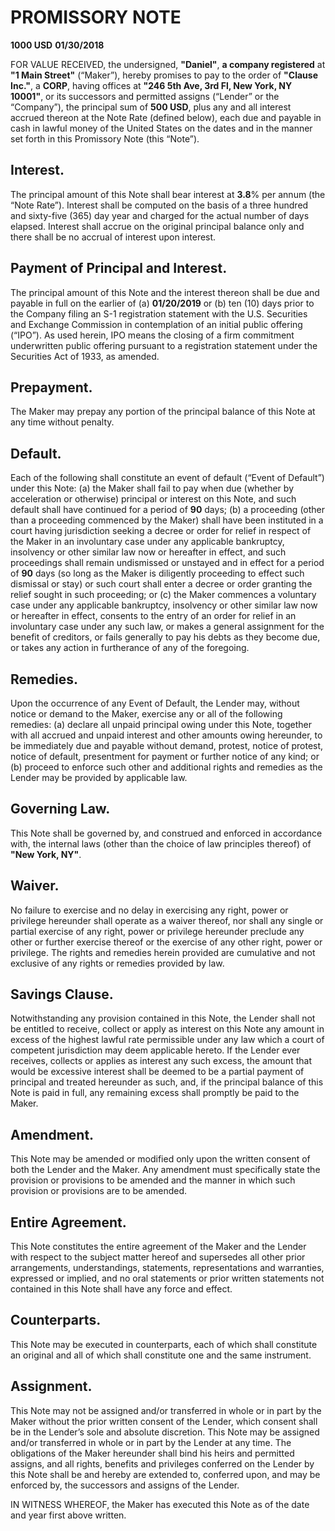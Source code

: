 # PROMISSORY NOTE

**1000 USD** **01/30/2018**

FOR VALUE RECEIVED, the undersigned, **"Daniel"**, **a company registered** at **"1 Main Street"** (“Maker”), hereby promises to pay to the order of **"Clause Inc."**, a **CORP**, having offices at **"246 5th Ave, 3rd Fl, New York, NY 10001"**, or its successors and permitted assigns (“Lender” or the “Company”), the principal sum of **500 USD**, plus any and all interest accrued thereon at the Note Rate (defined below), each due and payable in cash in lawful money of the United States on the dates and in the manner set forth in this Promissory Note (this “Note”).

## Interest.

The principal amount of this Note shall bear interest at **3.8**% per annum (the “Note Rate”). Interest shall be computed on the basis of a three hundred and sixty-five (365) day year and charged for the actual number of days elapsed. Interest shall accrue on the original principal balance only and there shall be no accrual of interest upon interest.

## Payment of Principal and Interest.

The principal amount of this Note and the interest thereon shall be due and payable in full on the earlier of (a) **01/20/2019** or (b) ten (10) days prior to the Company filing an S-1 registration statement with the U.S. Securities and Exchange Commission in contemplation of an initial public offering (“IPO”). As used herein, IPO means the closing of a firm commitment underwritten public offering pursuant to a registration statement under the Securities Act of 1933, as amended.

## Prepayment.

The Maker may prepay any portion of the principal balance of this Note at any time without penalty.

## Default.

Each of the following shall constitute an event of default (“Event of Default”) under this Note:
(a) the Maker shall fail to pay when due (whether by acceleration or otherwise) principal or interest on this Note, and such default shall have continued for a period of **90** days;
(b) a proceeding (other than a proceeding commenced by the Maker) shall have been instituted in a court having jurisdiction seeking a decree or order for relief in respect of the Maker in an involuntary case under any applicable bankruptcy, insolvency or other similar law now or hereafter in effect, and such proceedings shall remain undismissed or unstayed and in effect for a period of **90** days (so long as the Maker is diligently proceeding to effect such dismissal or stay) or such court shall enter a decree or order granting the relief sought in such proceeding; or
(c) the Maker commences a voluntary case under any applicable bankruptcy, insolvency or other similar law now or hereafter in effect, consents to the entry of an order for relief in an involuntary case under any such law, or makes a general assignment for the benefit of creditors, or fails generally to pay his debts as they become due, or takes any action in furtherance of any of the foregoing.

## Remedies.

Upon the occurrence of any Event of Default, the Lender may, without notice or demand to the Maker, exercise any or all of the following remedies:
(a) declare all unpaid principal owing under this Note, together with all accrued and unpaid interest and other amounts owing hereunder, to be immediately due and payable without demand, protest, notice of protest, notice of default, presentment for payment or further notice of any kind; or
(b) proceed to enforce such other and additional rights and remedies as the Lender may be provided by applicable law.

## Governing Law.

This Note shall be governed by, and construed and enforced in accordance with, the internal laws (other than the choice of law principles thereof) of **"New York, NY"**.

## Waiver.

No failure to exercise and no delay in exercising any right, power or privilege hereunder shall operate as a waiver thereof, nor shall any single or partial exercise of any right, power or privilege hereunder preclude any other or further exercise thereof or the exercise of any other right, power or privilege. The rights and remedies herein provided are cumulative and not exclusive of any rights or remedies provided by law.

## Savings Clause.

Notwithstanding any provision contained in this Note, the Lender shall not be entitled to receive, collect or apply as interest on this Note any amount in excess of the highest lawful rate permissible under any law which a court of competent jurisdiction may deem applicable hereto. If the Lender ever receives, collects or applies as interest any such excess, the amount that would be excessive interest shall be deemed to be a partial payment of principal and treated hereunder as such, and, if the principal balance of this Note is paid in full, any remaining excess shall promptly be paid to the Maker.

## Amendment.

This Note may be amended or modified only upon the written consent of both the Lender and the Maker. Any amendment must specifically state the provision or provisions to be amended and the manner in which such provision or provisions are to be amended.

## Entire Agreement.

This Note constitutes the entire agreement of the Maker and the Lender with respect to the subject matter hereof and supersedes all other prior arrangements, understandings, statements, representations and warranties, expressed or implied, and no oral statements or prior written statements not contained in this Note shall have any force and effect.

## Counterparts.

This Note may be executed in counterparts, each of which shall constitute an original and all of which shall constitute one and the same instrument.

## Assignment.

This Note may not be assigned and/or transferred in whole or in part by the Maker without the prior written consent of the Lender, which consent shall be in the Lender’s sole and absolute discretion. This Note may be assigned and/or transferred in whole or in part by the Lender at any time. The obligations of the Maker hereunder shall bind his heirs and permitted assigns, and all rights, benefits and privileges conferred on the Lender by this Note shall be and hereby are extended to, conferred upon, and may be enforced by, the successors and assigns of the Lender.

IN WITNESS WHEREOF, the Maker has executed this Note as of the date and year first above written.